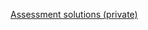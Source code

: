 [Assessment solutions (private)](https://github.com/ScriptEdcurriculum/solutions/tree/master/units/8-array-loop/lessons/1-array/assessments)
